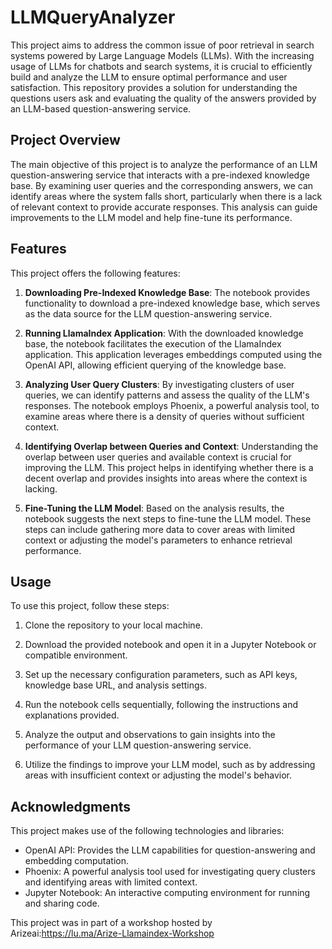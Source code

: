 # LLMQueryAnalyzer

This project aims to address the common issue of poor retrieval in search systems powered by Large Language Models (LLMs). With the increasing usage of LLMs for chatbots and search systems, it is crucial to efficiently build and analyze the LLM to ensure optimal performance and user satisfaction. This repository provides a solution for understanding the questions users ask and evaluating the quality of the answers provided by an LLM-based question-answering service.


## Project Overview

The main objective of this project is to analyze the performance of an LLM question-answering service that interacts with a pre-indexed knowledge base. By examining user queries and the corresponding answers, we can identify areas where the system falls short, particularly when there is a lack of relevant context to provide accurate responses. This analysis can guide improvements to the LLM model and help fine-tune its performance.

## Features

This project offers the following features:

1. **Downloading Pre-Indexed Knowledge Base**: The notebook provides functionality to download a pre-indexed knowledge base, which serves as the data source for the LLM question-answering service.

2. **Running LlamaIndex Application**: With the downloaded knowledge base, the notebook facilitates the execution of the LlamaIndex application. This application leverages embeddings computed using the OpenAI API, allowing efficient querying of the knowledge base.

3. **Analyzing User Query Clusters**: By investigating clusters of user queries, we can identify patterns and assess the quality of the LLM's responses. The notebook employs Phoenix, a powerful analysis tool, to examine areas where there is a density of queries without sufficient context.

4. **Identifying Overlap between Queries and Context**: Understanding the overlap between user queries and available context is crucial for improving the LLM. This project helps in identifying whether there is a decent overlap and provides insights into areas where the context is lacking.

5. **Fine-Tuning the LLM Model**: Based on the analysis results, the notebook suggests the next steps to fine-tune the LLM model. These steps can include gathering more data to cover areas with limited context or adjusting the model's parameters to enhance retrieval performance.

## Usage

To use this project, follow these steps:

1. Clone the repository to your local machine.

2. Download the provided notebook and open it in a Jupyter Notebook or compatible environment.

3. Set up the necessary configuration parameters, such as API keys, knowledge base URL, and analysis settings.

4. Run the notebook cells sequentially, following the instructions and explanations provided.

5. Analyze the output and observations to gain insights into the performance of your LLM question-answering service.

6. Utilize the findings to improve your LLM model, such as by addressing areas with insufficient context or adjusting the model's behavior.


## Acknowledgments

This project makes use of the following technologies and libraries:

- OpenAI API: Provides the LLM capabilities for question-answering and embedding computation.
- Phoenix: A powerful analysis tool used for investigating query clusters and identifying areas with limited context.
- Jupyter Notebook: An interactive computing environment for running and sharing code.

This project was in part of a workshop hosted by Arizeai:https://lu.ma/Arize-Llamaindex-Workshop
